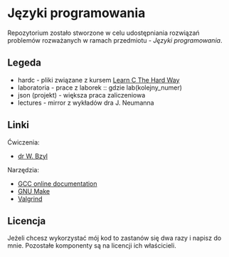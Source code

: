 Języki programowania
====================

Repozytorium zostało stworzone w celu udostępniania rozwiązań problemów rozważanych w ramach przedmiotu - *Języki programowania*.

Legeda
------
* hardc - pliki związane z kursem [Learn C The Hard Way](http://c.learncodethehardway.org/book/)
* laboratoria - prace z laborek :: gdzie lab(kolejny_numer)
* json (projekt) - większa praca zaliczeniowa
* lectures - mirror z wykładów dra J. Neumanna

Linki
-----
Ćwiczenia:
* [dr W. Bzyl](http://wbzyl.inf.ug.edu.pl/c/)

Narzędzia:
* [GCC online documentation](http://gcc.gnu.org/onlinedocs/)
* [GNU Make](http://www.gnu.org/software/make/)
* [Valgrind](http://valgrind.org/)

Licencja
--------
Jeżeli chcesz wykorzystać mój kod to zastanów się dwa razy i napisz do mnie.
Pozostałe komponenty są na licencji ich właścicieli.

